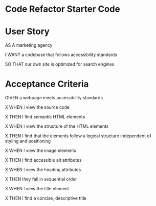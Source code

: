 # Code Refactor Starter Code

# User Story
AS A marketing agency

I WANT a codebase that follows accessibility standards

SO THAT our own site is optimized for search engines

# Acceptance Criteria
GIVEN a webpage meets accessibility standards

X WHEN I view the source code

X THEN I find semantic HTML elements

X WHEN I view the structure of the HTML elements

X THEN I find that the elements follow a logical structure independent of styling and positioning

X WHEN I view the image elements

X THEN I find accessible alt attributes

X WHEN I view the heading attributes

X THEN they fall in sequential order

X WHEN I view the title element

X THEN I find a concise, descriptive title